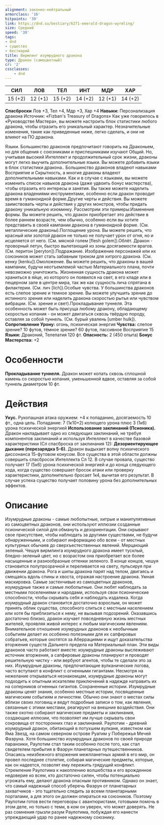 ```yaml
---
alignment: законно-нейтральный
armorclass: '16'
hitpoints: '39'
link: https://dnd.su/bestiary/6271-emerald-dragon-wyrmling/
size: Средний
speed: '30'
tags:
- dnd
- существо
- бестиарий
title: Вирмлинг изумрудного дракона
type: Дракон (самоцветный)
cr: '2'
cssclasses:
    - dnd
---
```



| СИЛ | ЛОВ | ТЕЛ | ИНТ | МДР | ХАР |
|---|---|---|---|---|---|
| 15 (+2) | 12 (+1) | 15 (+2) | 14 (+2) | 12 (+1) | 14 (+2) |
**Спасброски** Лов +3, Тел +4, Мдр +3, Хар +4
**Навыки:** Персонализация дракона
Источник: «Fizban's Treasury of Dragons»
Как уже говорилось в «Руководстве Мастера», вы можете настроить блок статистики любого дракона, чтобы отразить его уникальный характер. Незначительные изменения, такие как приведенные ниже, легко сделать, и они не влияют на ПО дракона.

Языки. Большинство драконов предпочитают говорить на Драконьем, но для общения с союзниками и приспешниками изучают Общий. Но, учитывая высокий Интеллект и продолжительный срок жизни, драконы могут легко выучить дополнительные языки. Вы можете добавить языки в блок статистики дракона.. Большинство драконов владеют навыками Восприятие и Скрытность, а многие драконы владеют дополнительными навыками. Как и в случае с языками, вы можете изменить список навыков дракона (даже удвоить бонус мастерства), чтобы отразить его интересы и занятия. Вы также можете наделить дракона владениями инструментами, особенно если дракон проводит время в гуманоидной форме.Другие черты и действия. Вы можете заимствовать черты и действия у других монстров, чтобы придать дракону уникальную изюминку. Рассмотрим эти примеры:Изменение формы. Вы можете решить, что дракон приобретает это действие в более раннем возрасте, чем обычно, особенно если вы хотите представить в своей кампании дракона в гуманоидной форме. (См. металлические драконы).Поглощение урона. Вы можете решить, что красный или золотой дракон не только не получает урон от огня, но и исцеляется от него. (См. мясной голем [flesh golem]).Облёт. Дракон - проворный летун, быстро вылетающий из зоны досягаемости врагов. (См. перитон [peryton]).Подражание. Изображение персонажей или их союзников может стать забавным трюком для хитрого дракона. (См. кенку [kenku]).Омоложение. Вы можете решить, что драконы в вашей кампании, будучи неотъемлемой частью Материального плана, почти невозможно уничтожить. Жизненная сущность дракона может храниться в яйце, из которого он появился на свет, в его кладе или в пещерном зале в центре мира, так же как сущность лича спрятана в филактерии. (См. лич [lich]).Особые чувства. У большинства драконов есть слепое зрение и темное зрение. Вы можете улучшить зрение до истинного зрения или наделить дракона скоростью рытья или чувством вибрации. (См. зрение и свет).Прокладывание туннеля.  Эта особенность может быть присуща любому дракону, обладающему скоростью копания - он может двигаться сквозь твёрдую породу, оставляя за собой туннель. (См. бурый увалень [umber hulk]).
**Сопротивление Урону:** огонь, психическая энергия
**Чувства:** слепое зрение? 10 футов, тёмное зрение? 60 футов, пассивное Восприятие 15
**Языки:** Драконий, Телепатия 120 фт.
**Опасность:** 2 (450 опыта)
**Бонус Мастерства:** +2


# Особенности
**Прокладывание туннеля.** Дракон может копать сквозь сплошной камень со скоростью копания, уменьшенной вдвое, оставляя за собой туннель диаметром 10 фт.


# Действия
**Укус.** Рукопашная атака оружием: +4 к попаданию, досягаемость 10 фт., одна цель. Попадание: 7 (1к10+2) колющего урона плюс 3 (1к6) урона психической энергией
**Использование заклинаний (Псионика).** Дракон накладывает одно из следующих заклинаний, не требуя компонентов заклинаний и используя Интеллект в качестве базовой характеристики (Сл спасброска от заклинания 12):
**Дезориентирующее дыхание (перезарядка 5-6).** Дракон выдыхает волну психического диссонанса 15-футовом конусом. Все существа в этой области должны совершить спасбросок Интеллекта Сл 12. В случае провала, существо получает 17 (5к6) урона психической энергией и до конца следующего хода, когда существо совершает бросок атаки или проверку характеристики, дополнительно бросает 1к4, вычитая его результат. В случае успеха существо получает половину урона без дополнительных эффектов.


# Описание
Изумрудные драконы - самые любопытные, хитрые и манипулятивные из самоцветных драконов, они используют иллюзии созданные псионической силой для обмануть и дезориентации. Они скрывают свое присутствие, чтобы наблюдать за другими существами, не будучи обнаруженными, и собирают информацию обо всем - от местных культурных обычаев до сверхъестественных явлений. Мерцающий зеленый. Чешуя вирмлинга изумрудного дракона имеет тусклый, бледно-зеленый цвет, но с возрастом она приобретает все более насыщенные и разнообразные оттенки зеленого. В конце концов, чешуя становится полупрозрачной и переливается на свету, пульсируя при движении дракона. Рога и шипы дракона парят над телом, двигаясь и смещаясь вдоль спины и хвоста, отражая настроение дракона. Умная маскировка. Самые застенчивые из самоцветных драконов, изумрудные также и самые любопытные. Они любят наблюдать за местными поселениями и народами, используя свои псионические способности, чтобы скрывать себя и наблюдать издалека. Когда изумрудный дракон становится достаточно взрослым, он может принять облик существа, способного слиться с местным населением или хотя бы приблизиться к нему, не вызывая подозрений. Оказавшись достаточно близко, дракон изучает повседневную жизнь местных жителей, проявляя живой интерес к любым магическим явлениям. Внимательное отношение изумрудных драконов к необычным событиям делает их особенно полезными для их сапфировых собратьев, которые охотятся за Аберрациями и ищут доказательства вторжения существ Дальнего предела на Материальный план. Эти виды драконов часто работают вместе: изумрудные драконы выслеживают источник вторжения, а сапфировые драконы планируют и проводят решительную чистку - или вербуют агентов, чтобы те сделали это за них. Изумрудные драконы, предпочитающие вулканические логова, часто вступают в конфликт с огненными гигантами. Несмотря на нежелание открываться незнакомцам, изумрудные драконы могут подходить к опытным искателям приключений в надежде натравить их на соперников огненных гигантов. Сохраненные истории. Изумрудные драконы ценят знания, особенно местные истории, посвященные магическим событиям и личностям. Обычно они знают о местах силы вблизи своих логовищ и ведут подробные записи о том, как явления, связанные с этими местами, реагируют на внешние воздействия. Они также охотно собирают магические предметы и заклинания, создающие иллюзии, что позволяет им лучше скрывать свои сокровища от посторонних глаз и заклинаний. Раулотим - древний изумрудный дракон, обитающий в потухшем вулкане, известном как Яма Звезд, на самом северном острове Руатим у Побережья Мечей Фаэруна. Хотя большинство изумрудных драконов по своей природе параноики, Раулотим стал таким особенно после того, как стал свидетелем прибытия в Фаэрун планетарных путешественников. Опасаясь неизбежного вторжения межпланетных армий в его мир, он провел последнее столетие, собирая магические предметы, которые, как он надеется, позволят ему пережить грядущий конфликт. Стремление Раулотима к накоплению волшебства и его врожденное недоверие ко всем, кто достаточно силен, чтобы потенциально угрожать ему, делают дракона опасным противником. Однако он знает, что самый надежный способ уберечь Фаэрун от планетарных захватчиков - это тщательно следить за всеми планетарными порталами, а для этого он должен опираться на союзников. Поэтому Раулотим готов вести переговоры с авантюристами, готовыми помочь в этом деле, но только с теми, в ком он уверен, что может доверять. Не раз сомнения грызли разум Раулотима, побуждая его нанести упреждающий удар по ранее надежному союзнику.
